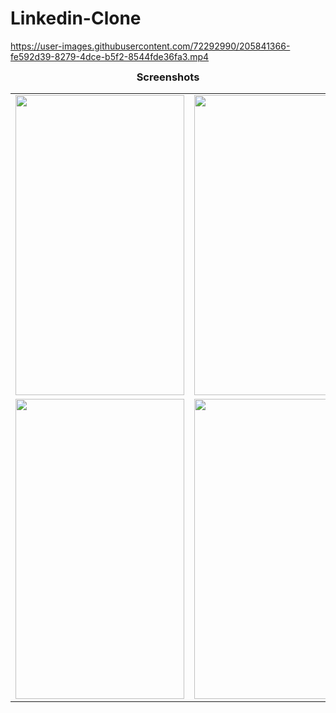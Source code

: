 # Linkedin-Clone


https://user-images.githubusercontent.com/72292990/205841366-fe592d39-8279-4dce-b5f2-8544fde36fa3.mp4

<h3 align="center" style= "margin:3"> Screenshots </h3>

<table>

  <tr>
    <td><img src="https://drive.google.com/uc?export=view&id=1ExxMtAeMdfjbxt0BStiqTBcYGPcA0KiQ" width=270 height=480></td>
    <td><img src="https://drive.google.com/uc?export=view&id=1EYyL9GS1x_sNmmWwP2MuI0YHbY8gm_td" width=270 height=480></td>
    <td><img src="https://drive.google.com/uc?export=view&id=1v-24Iu6iGKSlno7_rY-jWEiwERYKNpi3" width=270 height=480></td>
  </tr>
    <tr>
    <td><img src="https://drive.google.com/uc?export=view&id=14aGBG3dDDCqMIl0aHWvdx730qRnKPq6C" width=270 height=480></td> 
    <td><img src="https://drive.google.com/uc?export=view&id=1zk7Nphus98g3GsiIk3kCPx6uRgTIMfLm" width=270 height=480></td>
    <td><img src="https://drive.google.com/uc?export=view&id=1iFRJQSYfqATVtT1ZQZY2tj1QLGDHYYBn" width=270 height=480></td>
  </tr>
 </table>
